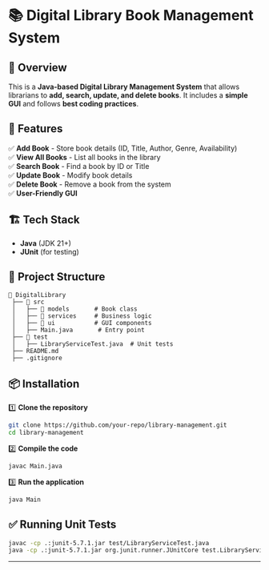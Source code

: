 # 📚 Digital Library Book Management System

## 🚀 Overview
This is a **Java-based Digital Library Management System** that allows librarians to **add, search, update, and delete books**. It includes a **simple GUI** and follows **best coding practices**.

## 🎯 Features
✅ **Add Book** - Store book details (ID, Title, Author, Genre, Availability)  
✅ **View All Books** - List all books in the library  
✅ **Search Book** - Find a book by ID or Title  
✅ **Update Book** - Modify book details  
✅ **Delete Book** - Remove a book from the system  
✅ **User-Friendly GUI**  

## 🏗️ Tech Stack
- **Java** (JDK 21+)
- **JUnit** (for testing)

## 📂 Project Structure
```
📂 DigitalLibrary  
 ├── 📂 src  
 │   ├── 📂 models       # Book class  
 │   ├── 📂 services     # Business logic  
 │   ├── 📂 ui           # GUI components  
 │   ├── Main.java       # Entry point  
 ├── 📂 test  
 │   ├── LibraryServiceTest.java  # Unit tests  
 ├── README.md  
 ├── .gitignore  
```

## 📦 Installation
1️⃣ **Clone the repository**  
```sh
git clone https://github.com/your-repo/library-management.git
cd library-management
```

2️⃣ **Compile the code**  
```sh
javac Main.java
```

3️⃣ **Run the application**  
```sh
java Main
```

## ✅ Running Unit Tests
```sh
javac -cp .:junit-5.7.1.jar test/LibraryServiceTest.java
java -cp .:junit-5.7.1.jar org.junit.runner.JUnitCore test.LibraryServiceTest
```

---


